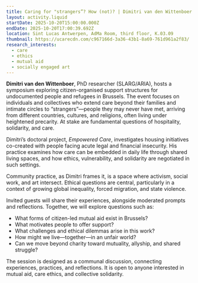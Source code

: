 ```yaml
---
title: Caring for "strangers”? How (not)? | Dimitri van den Wittenboer | Symposium
layout: activity.liquid
startDate: 2025-10-20T15:00:00.000Z
endDate: 2025-10-20T17:00:39.692Z
location: Sint Lucas Antwerpen, AdMa Room, third floor, K.03.09
thumbnail: https://ucarecdn.com/c967166d-3a36-43b1-8a69-761d961a2f83/
research_interests:
  - care
  - ethics
  - mutual aid
  - socially engaged art
---
```

**Dimitri van den Wittenboer**, PhD researcher (SLARG/ARIA), hosts a symposium exploring citizen-organised support structures for undocumented people and refugees in Brussels. The event focuses on individuals and collectives who extend care beyond their families and intimate circles to “strangers”—people they may never have met, arriving from different countries, cultures, and religions, often living under heightened precarity. At stake are fundamental questions of hospitality, solidarity, and care.

Dimitri’s doctoral project, *Empowered Care*, investigates housing initiatives co-created with people facing acute legal and financial insecurity. His practice examines how care can be embedded in daily life through shared living spaces, and how ethics, vulnerability, and solidarity are negotiated in such settings.

Community practice, as Dimitri frames it, is a space where activism, social work, and art intersect. Ethical questions are central, particularly in a context of growing global inequality, forced migration, and state violence.

Invited guests will share their experiences, alongside moderated prompts and reflections. Together, we will explore questions such as:

* What forms of citizen-led mutual aid exist in Brussels?
* What motivates people to offer support?
* What challenges and ethical dilemmas arise in this work?
* How might we live—together—in an unfair world?
* Can we move beyond charity toward mutuality, allyship, and shared struggle?

The session is designed as a communal discussion, connecting experiences, practices, and reflections. It is open to anyone interested in mutual aid, care ethics, and collective solidarity.